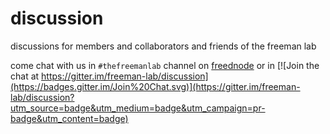 # discussion

discussions for members and collaborators and friends of the freeman lab

come chat with us in `#thefreemanlab` channel on [freednode](https://webchat.freenode.net/) or in [![Join the chat at https://gitter.im/freeman-lab/discussion](https://badges.gitter.im/Join%20Chat.svg)](https://gitter.im/freeman-lab/discussion?utm_source=badge&utm_medium=badge&utm_campaign=pr-badge&utm_content=badge)

